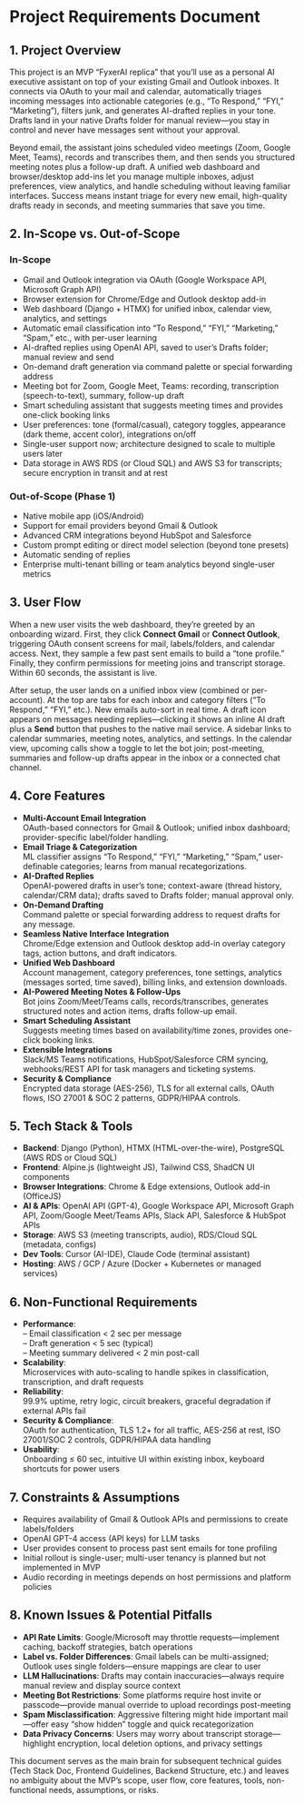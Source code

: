 # Project Requirements Document

## 1. Project Overview

This project is an MVP “FyxerAI replica” that you’ll use as a personal AI executive assistant on top of your existing Gmail and Outlook inboxes. It connects via OAuth to your mail and calendar, automatically triages incoming messages into actionable categories (e.g., “To Respond,” “FYI,” “Marketing”), filters junk, and generates AI-drafted replies in your tone. Drafts land in your native Drafts folder for manual review—you stay in control and never have messages sent without your approval.

Beyond email, the assistant joins scheduled video meetings (Zoom, Google Meet, Teams), records and transcribes them, and then sends you structured meeting notes plus a follow-up draft. A unified web dashboard and browser/desktop add-ins let you manage multiple inboxes, adjust preferences, view analytics, and handle scheduling without leaving familiar interfaces. Success means instant triage for every new email, high-quality drafts ready in seconds, and meeting summaries that save you time.

## 2. In-Scope vs. Out-of-Scope

### In-Scope

*   Gmail and Outlook integration via OAuth (Google Workspace API, Microsoft Graph API)
*   Browser extension for Chrome/Edge and Outlook desktop add-in
*   Web dashboard (Django + HTMX) for unified inbox, calendar view, analytics, and settings
*   Automatic email classification into “To Respond,” “FYI,” “Marketing,” “Spam,” etc., with per-user learning
*   AI-drafted replies using OpenAI API, saved to user’s Drafts folder; manual review and send
*   On-demand draft generation via command palette or special forwarding address
*   Meeting bot for Zoom, Google Meet, Teams: recording, transcription (speech-to-text), summary, follow-up draft
*   Smart scheduling assistant that suggests meeting times and provides one-click booking links
*   User preferences: tone (formal/casual), category toggles, appearance (dark theme, accent color), integrations on/off
*   Single-user support now; architecture designed to scale to multiple users later
*   Data storage in AWS RDS (or Cloud SQL) and AWS S3 for transcripts; secure encryption in transit and at rest

### Out-of-Scope (Phase 1)

*   Native mobile app (iOS/Android)
*   Support for email providers beyond Gmail & Outlook
*   Advanced CRM integrations beyond HubSpot and Salesforce
*   Custom prompt editing or direct model selection (beyond tone presets)
*   Automatic sending of replies
*   Enterprise multi-tenant billing or team analytics beyond single-user metrics

## 3. User Flow

When a new user visits the web dashboard, they’re greeted by an onboarding wizard. First, they click **Connect Gmail** or **Connect Outlook**, triggering OAuth consent screens for mail, labels/folders, and calendar access. Next, they sample a few past sent emails to build a “tone profile.” Finally, they confirm permissions for meeting joins and transcript storage. Within 60 seconds, the assistant is live.

After setup, the user lands on a unified inbox view (combined or per-account). At the top are tabs for each inbox and category filters (“To Respond,” “FYI,” etc.). New emails auto-sort in real time. A draft icon appears on messages needing replies—clicking it shows an inline AI draft plus a **Send** button that pushes to the native mail service. A sidebar links to calendar summaries, meeting notes, analytics, and settings. In the calendar view, upcoming calls show a toggle to let the bot join; post-meeting, summaries and follow-up drafts appear in the inbox or a connected chat channel.

## 4. Core Features

*   **Multi-Account Email Integration**\
    OAuth-based connectors for Gmail & Outlook; unified inbox dashboard; provider-specific label/folder handling.
*   **Email Triage & Categorization**\
    ML classifier assigns “To Respond,” “FYI,” “Marketing,” “Spam,” user-definable categories; learns from manual recategorizations.
*   **AI-Drafted Replies**\
    OpenAI-powered drafts in user’s tone; context-aware (thread history, calendar/CRM data); drafts saved to Drafts folder; manual approval only.
*   **On-Demand Drafting**\
    Command palette or special forwarding address to request drafts for any message.
*   **Seamless Native Interface Integration**\
    Chrome/Edge extension and Outlook desktop add-in overlay category tags, action buttons, and draft indicators.
*   **Unified Web Dashboard**\
    Account management, category preferences, tone settings, analytics (messages sorted, time saved), billing links, and extension downloads.
*   **AI-Powered Meeting Notes & Follow-Ups**\
    Bot joins Zoom/Meet/Teams calls, records/transcribes, generates structured notes and action items, drafts follow-up email.
*   **Smart Scheduling Assistant**\
    Suggests meeting times based on availability/time zones, provides one-click booking links.
*   **Extensible Integrations**\
    Slack/MS Teams notifications, HubSpot/Salesforce CRM syncing, webhooks/REST API for task managers and ticketing systems.
*   **Security & Compliance**\
    Encrypted data storage (AES-256), TLS for all external calls, OAuth flows, ISO 27001 & SOC 2 patterns, GDPR/HIPAA controls.

## 5. Tech Stack & Tools

*   **Backend**: Django (Python), HTMX (HTML-over-the-wire), PostgreSQL (AWS RDS or Cloud SQL)
*   **Frontend**: Alpine.js (lightweight JS), Tailwind CSS, ShadCN UI components
*   **Browser Integrations**: Chrome & Edge extensions, Outlook add-in (OfficeJS)
*   **AI & APIs**: OpenAI API (GPT-4), Google Workspace API, Microsoft Graph API, Zoom/Google Meet/Teams APIs, Slack API, Salesforce & HubSpot APIs
*   **Storage**: AWS S3 (meeting transcripts, audio), RDS/Cloud SQL (metadata, configs)
*   **Dev Tools**: Cursor (AI-IDE), Claude Code (terminal assistant)
*   **Hosting**: AWS / GCP / Azure (Docker + Kubernetes or managed services)

## 6. Non-Functional Requirements

*   **Performance**:\
    – Email classification < 2 sec per message\
    – Draft generation < 5 sec (typical)\
    – Meeting summary delivered < 2 min post-call
*   **Scalability**:\
    Microservices with auto-scaling to handle spikes in classification, transcription, and draft requests
*   **Reliability**:\
    99.9% uptime, retry logic, circuit breakers, graceful degradation if external APIs fail
*   **Security & Compliance**:\
    OAuth for authentication, TLS 1.2+ for all traffic, AES-256 at rest, ISO 27001/SOC 2 controls, GDPR/HIPAA data handling
*   **Usability**:\
    Onboarding ≤ 60 sec, intuitive UI within existing inbox, keyboard shortcuts for power users

## 7. Constraints & Assumptions

*   Requires availability of Gmail & Outlook APIs and permissions to create labels/folders
*   OpenAI GPT-4 access (API keys) for LLM tasks
*   User provides consent to process past sent emails for tone profiling
*   Initial rollout is single-user; multi-user tenancy is planned but not implemented in MVP
*   Audio recording in meetings depends on host permissions and platform policies

## 8. Known Issues & Potential Pitfalls

*   **API Rate Limits**: Google/Microsoft may throttle requests—implement caching, backoff strategies, batch operations
*   **Label vs. Folder Differences**: Gmail labels can be multi-assigned; Outlook uses single folders—ensure mappings are clear to user
*   **LLM Hallucinations**: Drafts may contain inaccuracies—always require manual review and display source context
*   **Meeting Bot Restrictions**: Some platforms require host invite or passcode—provide manual override to upload recordings post-meeting
*   **Spam Misclassification**: Aggressive filtering might hide important mail—offer easy “show hidden” toggle and quick recategorization
*   **Data Privacy Concerns**: Users may worry about transcript storage—highlight encryption, local deletion options, and privacy settings

This document serves as the main brain for subsequent technical guides (Tech Stack Doc, Frontend Guidelines, Backend Structure, etc.) and leaves no ambiguity about the MVP’s scope, user flow, core features, tools, non-functional needs, assumptions, or risks.
